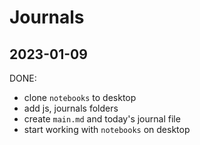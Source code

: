 # Journals

## 2023-01-09

DONE:
- clone `notebooks` to desktop
- add js, journals folders
- create `main.md` and today's journal file
- start working with `notebooks` on desktop